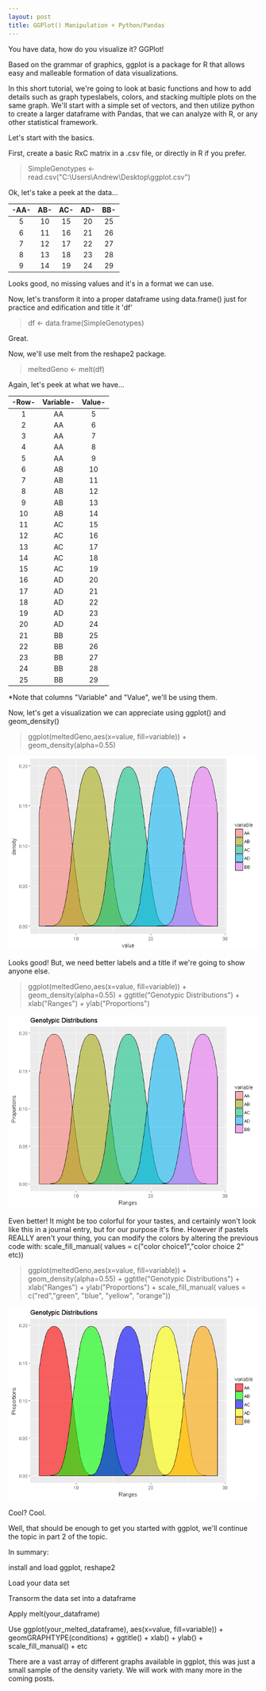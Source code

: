 ```yaml
---
layout: post
title: GGPlot() Manipulation + Python/Pandas
---
```


You have data, how do you visualize it? GGPlot!

Based on the grammar of graphics, ggplot is a package for R that allows easy and malleable formation of data visualizations. 

In this short tutorial, we're going to look at basic functions and how to add details such as graph typeslabels, colors, 
and stacking multiple plots on the same graph. We'll start with a simple set of vectors, and then utilize python to create a 
larger dataframe with Pandas, that we can analyze with R, or any other statistical framework. 

Let's start with the basics. 

First, create a basic RxC matrix in a .csv file, or directly in R if you prefer. 

> SimpleGenotypes <- read.csv("C:\\Users\\Andrew\\Desktop\\ggplot.csv")

Ok, let's take a peek at the data...


  | -AA- | AB- | AC- | AD- | BB- |
  |:---:|:---:|:---:|:---:|:---:|
  |5 |10 |15 |20 |25 |
  |6 |11 |16 |21 |26 |
  |7 |12 |17 |22 |27 |
  |8 |13 |18 |23 |28 |
  |9 |14 |19 |24 |29 |


Looks good, no missing values and it's in a format we can use.

Now, let's transform it into a proper dataframe using data.frame() just for practice and edification and title it 'df'

> df <- data.frame(SimpleGenotypes)

Great.

Now, we'll use melt from the reshape2 package.

> meltedGeno <- melt(df)

Again, let's peek at what we have...


| -Row- | Variable- | Value- |
|:---:|:---:|:---:|
|1   |    AA  |   5|
|2  |      AA |    6|
|3  |      AA |    7|
|4  |      AA|     8|
|5  |      AA|     9|
|6  |      AB |   10|
|7   |     AB  |  11|
|8  |      AB |   12|
|9  |      AB |   13|
|10 |      AB |   14|
|11 |      AC |   15|
|12 |      AC |   16|
|13 |      AC |   17|
|14 |      AC |   18|
|15 |      AC |   19|
|16 |      AD|    20|
|17 |      AD|    21|
|18 |      AD|    22|
|19 |      AD|    23|
|20 |      AD|    24|
|21 |      BB|    25|
|22 |      BB|    26|
|23 |      BB  |  27|
|24 |      BB |   28|
|25|       BB|    29|


*Note that columns "Variable" and "Value", we'll be using them. 

Now, let's get a visualization we can appreciate using ggplot() and geom_density()

>ggplot(meltedGeno,aes(x=value, fill=variable)) + geom_density(alpha=0.55)

<img src="/Images/GenoPlot1.png" class="inline"/>

Looks good! But, we need better labels and a title if we're going to show anyone else. 

> ggplot(meltedGeno,aes(x=value, fill=variable)) + geom_density(alpha=0.55) + ggtitle("Genotypic Distributions") + 
  xlab("Ranges") + ylab("Proportions")
  
<img src="/Images/GenoPlot2.png" class="inline"/>

Even better! It might be too colorful for your tastes, and certainly won't look like this in a journal entry, but for our 
purpose it's fine. However if pastels REALLY aren't your thing, you can modify the colors by altering the previous code with:
scale_fill_manual( values = c("color choice1","color choice 2" etc))

>ggplot(meltedGeno,aes(x=value, fill=variable)) + geom_density(alpha=0.55) + ggtitle("Genotypic Distributions") + 
  xlab("Ranges") + ylab("Proportions") + scale_fill_manual( values = c("red","green", "blue", "yellow", "orange"))

 <img src="/Images/GenoPlot3.png" class="inline"/>
 
 Cool? Cool.

 Well, that should be enough to get you started with ggplot, we'll continue the topic in part 2 of the topic. 
 
 In summary:
 
 install and load ggplot, reshape2
 
 Load your data set
 
 Transorm the data set into a dataframe
 
 Apply melt(your_dataframe)
 
 Use ggplot(your_melted_dataframe), aes(x=value, fill=variable)) + geomGRAPHTYPE(conditions) + ggtitle() + xlab() + ylab() + scale_fill_manual() + etc
 
 There are a vast array of different graphs available in ggplot, this was just a small sample of the density variety. We will work with many more in the coming posts.
